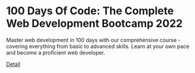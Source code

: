# 100 Days Of Code: The Complete Web Development Bootcamp 2022

Master web development in 100 days with our comprehensive course - covering everything from basic to advanced skills. Learn at your own pace and become a proficient web developer. 

[Detail](https://eduitfree.com/courses/100-days-of-code-the-complete-web-development-bootcamp-2022)